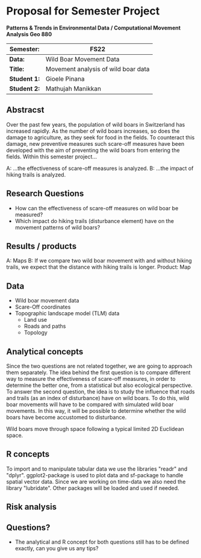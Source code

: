 # Proposal for Semester Project

**Patterns & Trends in Environmental Data / Computational Movement
Analysis Geo 880**

| Semester:      | FS22                                |
|----------------|-------------------------------------|
| **Data:**      | Wild Boar Movement Data             |
| **Title:**     | Movement analysis of wild boar data |
| **Student 1:** | Gioele Pinana                       |
| **Student 2:** | Mathujah Manikkan                   |

## Abstracst 
<!-- (50-60 words) --> 
Over the past few years, the population of wild boars in Switzerland has increased rapidly. As the number of wild boars increases, so does the damage to agriculture, as they seek for food in the fields. To counteract this damage, new preventive measures such scare-off measures have been developed with the aim of preventing the wild boars from entering the fields. Within this semester project...

A: ...the effectiveness of scare-off measures is analyzed. 
B: ...the impact of hiking trails is analyzed. 

## Research Questions
<!-- (50-60 words) -->
* How can the effectiveness of scare-off measures on wild boar be measured?  
* Which impact do hiking trails (disturbance element) have on the movement patterns of wild boars?

## Results / products
<!-- What do you expect, anticipate? -->
A: Maps
B: If we compare two wild boar movement with and without hiking trails, we expect that the distance with hiking trails is longer. Product: Map

## Data
<!-- What data will you use? Will you require additional context data? Where do you get this data from? Do you already have all the data? -->
* Wild boar movement data
* Scare-Off coordinates
* Topographic landscape model (TLM) data
  + Land use
  + Roads and paths
  + Topology


## Analytical concepts
<!-- Which analytical concepts will you use? What conceptual movement spaces and respective modelling approaches of trajectories will you be using? What additional spatial analysis methods will you be using? --> 
Since the two questions are not related together, we are going to approach them separately. The idea behind the first question is to compare different way to measure the effectiveness of scare-off measures, in order to determine the better one, from a statistical but also ecological perspective. 
To answer the second question, the idea is to study the influence that roads and trails (as an index of disturbance) have on wild boars. To do this, wild boar movements will have to be compared with simulated wild boar movements. In this way, it will be possible to determine whether the wild boars have become accustomed to disturbance. 

Wild boars move through space following a typical limited 2D Euclidean space. 

## R concepts
<!-- Which R concepts, functions, packages will you mainly use. What additional spatial analysis methods will you be using? -->
To import and to manipulate tabular data we use the libraries "readr" and "dplyr". ggplot2-package is used to plot data and sf-package to handle spatial vector data. Since we are working on time-data we also need the library "lubridate". Other packages will be loaded and used if needed. 

## Risk analysis
<!-- What could be the biggest challenges/problems you might face? What is your plan B? --> 

## Questions? 
<!-- Which questions would you like to discuss at the coaching session? -->
- The analytical and R concept for both questions still has to be defined exactly, can you give us any tips? 

